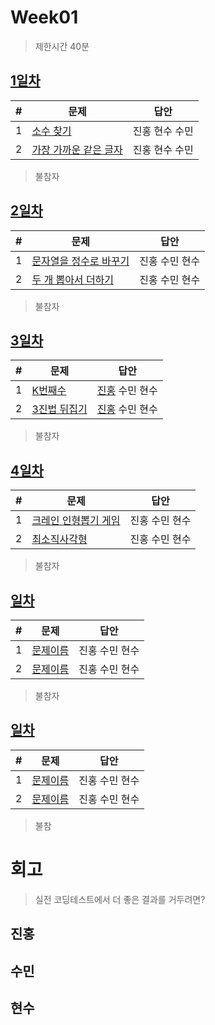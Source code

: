# Week01

> 제한시간 40분

## [1일차](Day1)

| #   | 문제                                                                                      | 답안           |
| --- | ----------------------------------------------------------------------------------------- | -------------- |
| 1   | [소수 찾기](https://school.programmers.co.kr/learn/courses/30/lessons/12921)              | 진홍 현수 수민 |
| 2   | [가장 가까운 같은 글자](https://school.programmers.co.kr/learn/courses/30/lessons/142086) | 진홍 현수 수민 |

> 불참자
>
> <!-- 이름: 사유 -->

## [2일차](Day2)

| #   | 문제                                                                                      | 답안           |
| --- | ----------------------------------------------------------------------------------------- | -------------- |
| 1   | [문자열을 정수로 바꾸기](https://school.programmers.co.kr/learn/courses/30/lessons/12925) | 진홍 수민 현수 |
| 2   | [두 개 뽑아서 더하기](https://school.programmers.co.kr/learn/courses/30/lessons/68644)    | 진홍 수민 현수 |

> 불참자
>
> <!-- 이름: 사유 -->

## [3일차](Day3)

| #   | 문제                                                                            | 답안                           |
| --- | ------------------------------------------------------------------------------- | ------------------------------ |
| 1   | [K번째수](https://school.programmers.co.kr/learn/courses/30/lessons/42748)      | [진홍](Day3/kjh1.kt) 수민 현수 |
| 2   | [3진법 뒤집기](https://school.programmers.co.kr/learn/courses/30/lessons/68935) | [진홍](Day3/kjh2.kt) 수민 현수 |

> 불참자
>
> <!-- 이름: 사유 -->

## [4일차](Day4)

| #   | 문제                                                                                    | 답안           |
| --- | --------------------------------------------------------------------------------------- | -------------- |
| 1   | [크레인 인형뽑기 게임](https://school.programmers.co.kr/learn/courses/30/lessons/64061) | 진홍 수민 현수 |
| 2   | [최소직사각형](https://school.programmers.co.kr/learn/courses/30/lessons/86491)         | 진홍 수민 현수 |

> 불참자
>
> <!-- 이름: 사유 -->

## [일차](Day)

| #   | 문제                 | 답안           |
| --- | -------------------- | -------------- |
| 1   | [문제이름](문제링크) | 진홍 수민 현수 |
| 2   | [문제이름](문제링크) | 진홍 수민 현수 |

> 불참자
>
> <!-- 이름: 사유 -->

## [일차](Day)

| #   | 문제                 | 답안           |
| --- | -------------------- | -------------- |
| 1   | [문제이름](문제링크) | 진홍 수민 현수 |
| 2   | [문제이름](문제링크) | 진홍 수민 현수 |

> 불참
>
> <!-- 이름: 사유 -->

# 회고

> 실전 코딩테스트에서 더 좋은 결과를 거두려면?

## 진홍

## 수민

## 현수
